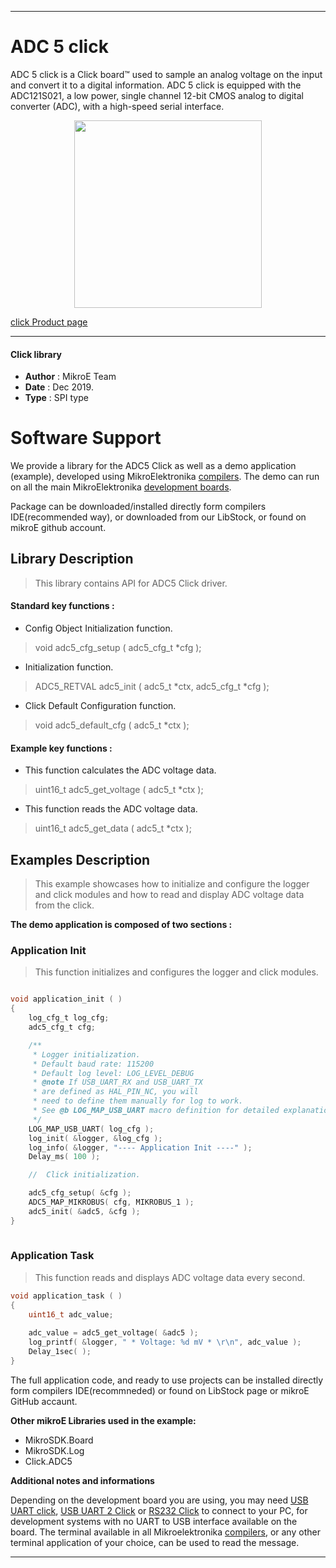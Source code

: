 
---
# ADC 5 click

ADC 5 click is a Click board™ used to sample an analog voltage on the input and convert it to a digital information. ADC 5 click is equipped with the ADC121S021, a low power, single channel 12-bit CMOS analog to digital converter (ADC), with a high-speed serial interface.

<p align="center">
  <img src="https://download.mikroe.com/images/click_for_ide/adc5_click.png" height=300px>
</p>

[click Product page](https://www.mikroe.com/adc-5-click)

---

#### Click library 

- **Author**        : MikroE Team
- **Date**          : Dec 2019.
- **Type**          : SPI type

# Software Support

We provide a library for the ADC5 Click 
as well as a demo application (example), developed using MikroElektronika 
[compilers](https://shop.mikroe.com/compilers). 
The demo can run on all the main MikroElektronika [development boards](https://shop.mikroe.com/development-boards).

Package can be downloaded/installed directly form compilers IDE(recommended way), or downloaded from our LibStock, or found on mikroE github account. 

## Library Description

> This library contains API for ADC5 Click driver.

#### Standard key functions :

- Config Object Initialization function.
> void adc5_cfg_setup ( adc5_cfg_t *cfg ); 
 
- Initialization function.
> ADC5_RETVAL adc5_init ( adc5_t *ctx, adc5_cfg_t *cfg );

- Click Default Configuration function.
> void adc5_default_cfg ( adc5_t *ctx );


#### Example key functions :

- This function calculates the ADC voltage data.
> uint16_t adc5_get_voltage ( adc5_t *ctx );
 
- This function reads the ADC voltage data.
> uint16_t adc5_get_data ( adc5_t *ctx );

## Examples Description

> This example showcases how to initialize and configure the logger and click modules and 
  how to read and display ADC voltage data from the click. 

**The demo application is composed of two sections :**

### Application Init 

> This function initializes and configures the logger and click modules.

```c

void application_init ( )
{
    log_cfg_t log_cfg;
    adc5_cfg_t cfg;

    /** 
     * Logger initialization.
     * Default baud rate: 115200
     * Default log level: LOG_LEVEL_DEBUG
     * @note If USB_UART_RX and USB_UART_TX 
     * are defined as HAL_PIN_NC, you will 
     * need to define them manually for log to work. 
     * See @b LOG_MAP_USB_UART macro definition for detailed explanation.
     */
    LOG_MAP_USB_UART( log_cfg );
    log_init( &logger, &log_cfg );
    log_info( &logger, "---- Application Init ----" );
    Delay_ms( 100 );

    //  Click initialization.

    adc5_cfg_setup( &cfg );
    ADC5_MAP_MIKROBUS( cfg, MIKROBUS_1 );
    adc5_init( &adc5, &cfg );
}
  
```

### Application Task

> This function reads and displays ADC voltage data every second. 

```c
void application_task ( )
{
    uint16_t adc_value;
    
    adc_value = adc5_get_voltage( &adc5 );
    log_printf( &logger, " * Voltage: %d mV * \r\n", adc_value );
    Delay_1sec( );
}
```

The full application code, and ready to use projects can be  installed directly form compilers IDE(recommneded) or found on LibStock page or mikroE GitHub accaunt.

**Other mikroE Libraries used in the example:** 

- MikroSDK.Board
- MikroSDK.Log
- Click.ADC5

**Additional notes and informations**

Depending on the development board you are using, you may need 
[USB UART click](https://shop.mikroe.com/usb-uart-click), 
[USB UART 2 Click](https://shop.mikroe.com/usb-uart-2-click) or 
[RS232 Click](https://shop.mikroe.com/rs232-click) to connect to your PC, for 
development systems with no UART to USB interface available on the board. The 
terminal available in all Mikroelektronika 
[compilers](https://shop.mikroe.com/compilers), or any other terminal application 
of your choice, can be used to read the message.

---
